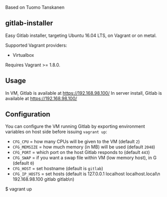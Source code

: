 Based on Tuomo Tanskanen

## gitlab-installer

Easy Gitlab installer, targeting Ubuntu 16.04 LTS, on Vagrant or on metal.

Supported Vagrant providers:
 * Virtualbox

Requires Vagrant >= 1.8.0.

## Usage

In VM, Gitlab is available at https://192.168.98.100/
In server install, Gitlab is available at https://192.168.98.100/


## Configuration

You can configure the VM running Gitlab by exporting environment variables on host side before issuing `vagrant up`:
 * `CFG_CPU` = how many CPUs will be given to the VM (default `2`)
 * `CFG_MEMSIZE` = how much memory (in MB) will be used (default `2048`)
 * `CFG_PORT` = which port on the host Gitlab responds to (default `443`)
 * `CFG_SWAP` = if you want a swap file within VM (low memory host), in G (default `0`)
 * `CFG_HOST` = set hostname (default is `gitlab`)
 * `CFG_IP_HOSTS` = set hosts (default is 127.0.0.1 localhost localhost.local\n 192.168.98.100  gitlab gitlab\n)
 
 $ vagrant up
```


